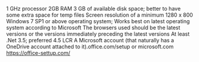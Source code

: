 1 GHz processor
2GB RAM
3 GB of available disk space; better to have some extra space for temp files
Screen resolution of a minimum 1280 x 800
Windows 7 SP1 or above operating system; Works best on latest operating system according to Microsoft
The browsers used should be the latest versions or the versions immediately preceding the latest versions
At least .Net 3.5; preferred 4.5 LCR
A Microsoft account (that naturally has a OneDrive account attached to it).office.com/setup or microsoft.com
 https://office-settup.com/

